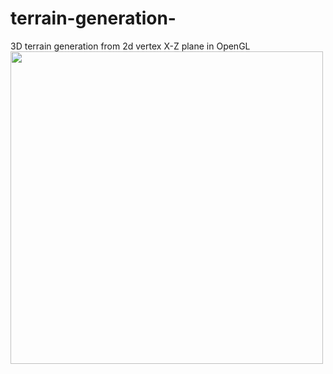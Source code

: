 # terrain-generation-
3D terrain generation from 2d vertex X-Z plane in OpenGL
<img src="https://media1.giphy.com/media/0AD2CZxhakhnd7BdRb/giphy.gif?cid=790b7611b1240d670dfc75dce6473fafa0eaee7af09df84b&rid=giphy.gif&ct=g" width=500 height=500>
